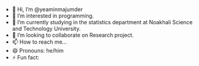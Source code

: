 - 👋 Hi, I’m @yeaminmajumder
- 👀 I’m interested in programming.
- 🌱 I’m currently studying in the statistics department at Noakhali Science and Technology University.
- 💞️ I’m looking to collaborate on Research project.
- 📫 How to reach me...
- 😄 Pronouns: he/him
- ⚡ Fun fact: 

<!---
yeaminmajumder/yeaminmajumder is a ✨ special ✨ repository because its `README.md` (this file) appears on your GitHub profile.
You can click the Preview link to take a look at your changes.
--->
